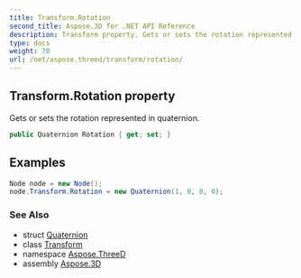 ```yaml
---
title: Transform.Rotation
second_title: Aspose.3D for .NET API Reference
description: Transform property. Gets or sets the rotation represented in quaternion
type: docs
weight: 70
url: /net/aspose.threed/transform/rotation/
---
```

## Transform.Rotation property

Gets or sets the rotation represented in quaternion.

```csharp
public Quaternion Rotation { get; set; }
```

## Examples

```csharp
Node node = new Node();
node.Transform.Rotation = new Quaternion(1, 0, 0, 0);
```

### See Also

* struct [Quaternion](../../../aspose.threed.utilities/quaternion/)
* class [Transform](../)
* namespace [Aspose.ThreeD](../../transform/)
* assembly [Aspose.3D](../../../)


